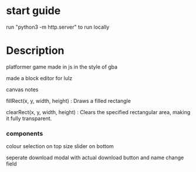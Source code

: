 

# start guide 

run "python3 -m http.server" to run locally


# Description
platformer game made in js in the style of gba




made a block editor for lulz



canvas notes

fillRect(x, y, width, height) : Draws a filled rectangle

clearRect(x, y, width, height) : Clears the specified rectangular area, making it fully transparent.




### components 
colour selection on top
size slider on bottom 


seperate download modal with actual download button and name change field 






